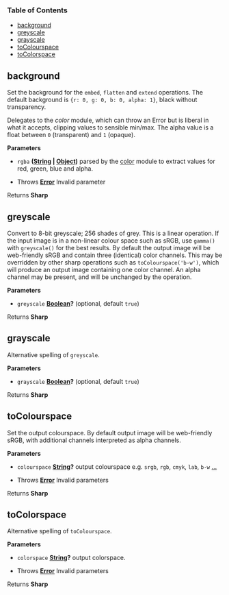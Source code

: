 <!-- Generated by documentation.js. Update this documentation by updating the source code. -->

### Table of Contents

-   [background](#background)
-   [greyscale](#greyscale)
-   [grayscale](#grayscale)
-   [toColourspace](#tocolourspace)
-   [toColorspace](#tocolorspace)

## background

Set the background for the `embed`, `flatten` and `extend` operations.
The default background is `{r: 0, g: 0, b: 0, alpha: 1}`, black without transparency.

Delegates to the _color_ module, which can throw an Error
but is liberal in what it accepts, clipping values to sensible min/max.
The alpha value is a float between `0` (transparent) and `1` (opaque).

**Parameters**

-   `rgba` **([String](https://developer.mozilla.org/en-US/docs/Web/JavaScript/Reference/Global_Objects/String) \| [Object](https://developer.mozilla.org/en-US/docs/Web/JavaScript/Reference/Global_Objects/Object))** parsed by the [color](https://www.npmjs.org/package/color) module to extract values for red, green, blue and alpha.


-   Throws **[Error](https://developer.mozilla.org/en-US/docs/Web/JavaScript/Reference/Global_Objects/Error)** Invalid parameter

Returns **Sharp** 

## greyscale

Convert to 8-bit greyscale; 256 shades of grey.
This is a linear operation. If the input image is in a non-linear colour space such as sRGB, use `gamma()` with `greyscale()` for the best results.
By default the output image will be web-friendly sRGB and contain three (identical) color channels.
This may be overridden by other sharp operations such as `toColourspace('b-w')`,
which will produce an output image containing one color channel.
An alpha channel may be present, and will be unchanged by the operation.

**Parameters**

-   `greyscale` **[Boolean](https://developer.mozilla.org/en-US/docs/Web/JavaScript/Reference/Global_Objects/Boolean)?**  (optional, default `true`)

Returns **Sharp** 

## grayscale

Alternative spelling of `greyscale`.

**Parameters**

-   `grayscale` **[Boolean](https://developer.mozilla.org/en-US/docs/Web/JavaScript/Reference/Global_Objects/Boolean)?**  (optional, default `true`)

Returns **Sharp** 

## toColourspace

Set the output colourspace.
By default output image will be web-friendly sRGB, with additional channels interpreted as alpha channels.

**Parameters**

-   `colourspace` **[String](https://developer.mozilla.org/en-US/docs/Web/JavaScript/Reference/Global_Objects/String)?** output colourspace e.g. `srgb`, `rgb`, `cmyk`, `lab`, `b-w` [...](https://github.com/jcupitt/libvips/blob/master/libvips/iofuncs/enumtypes.c#L568)


-   Throws **[Error](https://developer.mozilla.org/en-US/docs/Web/JavaScript/Reference/Global_Objects/Error)** Invalid parameters

Returns **Sharp** 

## toColorspace

Alternative spelling of `toColourspace`.

**Parameters**

-   `colorspace` **[String](https://developer.mozilla.org/en-US/docs/Web/JavaScript/Reference/Global_Objects/String)?** output colorspace.


-   Throws **[Error](https://developer.mozilla.org/en-US/docs/Web/JavaScript/Reference/Global_Objects/Error)** Invalid parameters

Returns **Sharp** 

